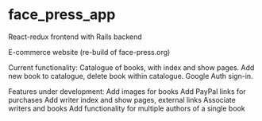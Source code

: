 # face_press_app

React-redux frontend with Rails backend

E-commerce website (re-build of face-press.org)

Current functionality:
Catalogue of books, with index and show pages.
Add new book to catalogue, delete book within catalogue.
Google Auth sign-in.

Features under development:
Add images for books
Add PayPal links for purchases
Add writer index and show pages, external links
Associate writers and books
Add functionality for multiple authors of a single book
